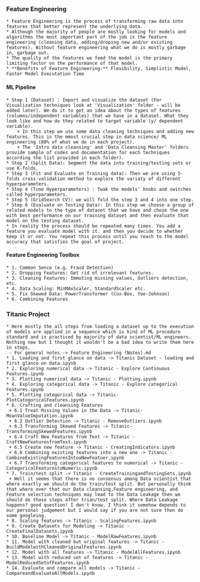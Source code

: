 
### Feature Engineering
    * Feature Engineering is the process of transforming raw data into features that better represent the underlying data.
    * Although the majority of people are mostly looking for models and algorithms the most important part of the job is the feature engineering (cleaning data, adding/droping new and/or existing features). Without feature engineering what we do is mostly garbage in, garbage out.
    * The quality of the features we feed the model is the primary limiting factor on the performance of that model.
    * **Benefits of Feature Engineering:** Flexibility, Simplistic Model, Faster Model Executation Time
       
#### ML Pipeline
    * Step 1 (Dataset) : Import and visualize the dataset (For Visualization techniques look at 'Visualization' folder - will be added later). We do it to get an idea about the types of features (columns/independent variables) that we have in a dataset. What they look like and how do they related to target variable (y/ dependent variable). 
        + In this step we use some data cleaning techniques and adding new features. This is the mmost crucial step in data science/ ML engineering (80% of what we do in each project). 
        + The 'Intro data cleansing' and 'Data Cleansing Master' folders provide sample of codes and documentation for each techniques according the list provided in each folder).
    * Step 2 (Split Data): Segment the data into training/testing sets or use K-folds.
    * Step 3 (Fit and Evaluate on Training data): Then we are using 5-folds cross-validation method to explore the variaty of different hyperparameters.
    * Step 4 (Tune Hyperparameters) : Twak the models' knobs and switches called hyperparameters. 
    * Step 5 (GridSearch CV): we will fold the step 3 and 4 into one step.
    * Step 6 (Evaluate on Testing Data): In this step we choose a group of related models to the type of dataset that we have and chose the one  with best performance on our training dataset and then evaluate that model on the testing dataset.
    * In reality the process should be repeated many times. You add a feature you evaluate model with it. and then you decide to whether keep it or not. You repeat this process until you reach to the model accuracy that satisfies the goal of project.
  
#### Feature Engineering Toolbox
    * 1. Common Sence (e.g. Fraud Detection)
    * 2. Dropping Features: Get rid of irrelevant features. 
    * 3. Cleaning Features: Immuting missing values, Outliers detection, etc. 
    * 4. Data Scaling: MinMAxScaler, StandardScaler etc.
    * 5. Fix Skewed Data: PowerTransformer (Cox-Box, Yoe-Johnson)
    * 6. Combining Features 

### Titanic Project 
    * Here mostly the all steps from loading a dataset up to the execution of models are applied in a sequence which is kind of ML procedure standard and is practiced by majority of data scientist/ML engineers. Nothing new but I thought it wouldn't be a bad idea to write them here in steps. 
     - For general notes -> Feature Engineering (Notes).md
    * 1. Loading and first glance on data -> Titanic Dataset - loading and first glance on data.ipynb
    * 2. Exploring numerical data -> Titanic - Explore Continuous Features.ipynb
    * 3. Plotting numerical data -> Titanic - Plotting.ipynb
    * 4. Exploring categorical data -> Titanic - Explore categorical Features.ipynb
    * 5. Plotting categorical data -> Titanic-PlotCategoricalFeatures.ipynb
    * 6. Crafting and cleansing Features 
     + 6.1 Treat Missing Values in the Data -> Titanic-MeanValueImputation.ipynb
     + 6.2 Outlier Detection -> Titanic - RemoveOutliers.ipynb
     + 6.3 Transforming Skewed Features -> Titanic-TransformingSkewedFeatures.ipynb
     + 6.4 Craft New Features from Text -> Titanic - CraftNewFeaturesfromText.ipynb
     + 6.5 Create new feature -> Titanic - CreatingIndicators.ipynb
     + 6.6 Combining existing features into a new one -> Titanic - CombineExistingFeaturesIntoaNewFeatuer.ipynb
     + 6.7 Transforming categorical features to numerical -> Titanic - CategoricalFeaturestoNumeric.ipynb
    * 7. Train/test split -> Titanic - CreateTrainingandTestingSets.ipynb
     + Well it seems that there is no consensus among Data scientist that where exactly we should do the train/test split. But personally think that where ever that our Data cleansing,Feature engineering, and Feature selection techniques may lead to the Data Leakage then we should do those steps after trian/test split. Where Data Leakage happens? good question! I don't know, I think it somehow depends to our personal judgement but I would say if you are not sure then do some googleing. 
    * 8. Scaling features -> Titanic - ScalingFeatures.ipynb
    * 9. Create Datasets for Modeling -> Titanic - CreateFinalDatasets.ipynb
    * 10. Baseline Model -> Titanic - ModelRawFeatures.ipynb
    * 11. Model with cleaned but original features -> Titanic - BuildModelwithCleanedOriginalFeatures.ipynb
    * 12. Model with all features -> Titanic - ModelAllFeatures.ipynb
    * 13. Model with reduced set of features -> Titanic - ModelReducedSetofFeatures.ipynb
    * 14. Evaluate and compare all models -> Titanic - CompareandEvaluateAllModels.ipynb